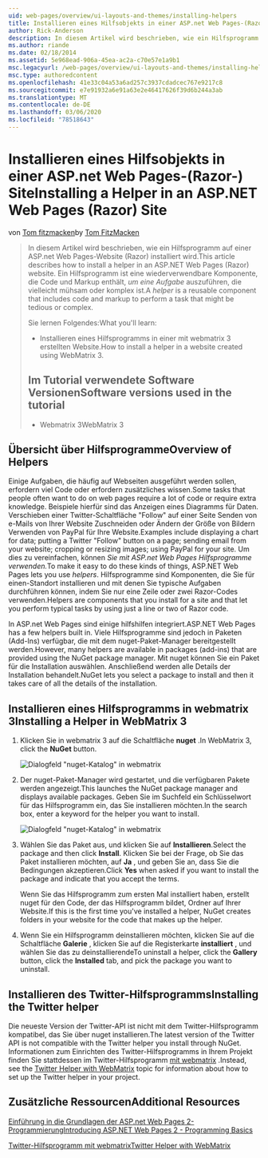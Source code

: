 ```yaml
---
uid: web-pages/overview/ui-layouts-and-themes/installing-helpers
title: Installieren eines Hilfsobjekts in einer ASP.net Web Pages-(Razor-) Site | Microsoft-Dokumentation
author: Rick-Anderson
description: In diesem Artikel wird beschrieben, wie ein Hilfsprogramm auf einer ASP.net Web Pages-Website (Razor) installiert wird. Ein Hilfsprogramm ist eine wiederverwendbare Komponente, die Code und Markup für pro...
ms.author: riande
ms.date: 02/18/2014
ms.assetid: 5e968ead-906a-45ea-ac2a-c70e57e1a9b1
msc.legacyurl: /web-pages/overview/ui-layouts-and-themes/installing-helpers
msc.type: authoredcontent
ms.openlocfilehash: 41e33c04a53a6ad257c3937cdadcec767e9217c8
ms.sourcegitcommit: e7e91932a6e91a63e2e46417626f39d6b244a3ab
ms.translationtype: MT
ms.contentlocale: de-DE
ms.lasthandoff: 03/06/2020
ms.locfileid: "78518643"
---
```

# <a name="installing-a-helper-in-an-aspnet-web-pages-razor-site"></a><span data-ttu-id="0bd5b-104">Installieren eines Hilfsobjekts in einer ASP.net Web Pages-(Razor-) Site</span><span class="sxs-lookup"><span data-stu-id="0bd5b-104">Installing a Helper in an ASP.NET Web Pages (Razor) Site</span></span>

<span data-ttu-id="0bd5b-105">von [Tom fitzmacken](https://github.com/tfitzmac)</span><span class="sxs-lookup"><span data-stu-id="0bd5b-105">by [Tom FitzMacken](https://github.com/tfitzmac)</span></span>

> <span data-ttu-id="0bd5b-106">In diesem Artikel wird beschrieben, wie ein Hilfsprogramm auf einer ASP.net Web Pages-Website (Razor) installiert wird.</span><span class="sxs-lookup"><span data-stu-id="0bd5b-106">This article describes how to install a helper in an ASP.NET Web Pages (Razor) website.</span></span> <span data-ttu-id="0bd5b-107">Ein Hilfsprogramm ist eine wiederverwendbare Komponente, die Code und Markup enthält, *um eine Aufgabe* auszuführen, die vielleicht mühsam oder komplex ist.</span><span class="sxs-lookup"><span data-stu-id="0bd5b-107">A *helper* is a reusable component that includes code and markup to perform a task that might be tedious or complex.</span></span>
> 
> <span data-ttu-id="0bd5b-108">Sie lernen Folgendes:</span><span class="sxs-lookup"><span data-stu-id="0bd5b-108">What you'll learn:</span></span>
> 
> - <span data-ttu-id="0bd5b-109">Installieren eines Hilfsprogramms in einer mit webmatrix 3 erstellten Website.</span><span class="sxs-lookup"><span data-stu-id="0bd5b-109">How to install a helper in a website created using WebMatrix 3.</span></span>
>   
> 
> ## <a name="software-versions-used-in-the-tutorial"></a><span data-ttu-id="0bd5b-110">Im Tutorial verwendete Software Versionen</span><span class="sxs-lookup"><span data-stu-id="0bd5b-110">Software versions used in the tutorial</span></span>
> 
> 
> - <span data-ttu-id="0bd5b-111">Webmatrix 3</span><span class="sxs-lookup"><span data-stu-id="0bd5b-111">WebMatrix 3</span></span>

## <a name="overview-of-helpers"></a><span data-ttu-id="0bd5b-112">Übersicht über Hilfsprogramme</span><span class="sxs-lookup"><span data-stu-id="0bd5b-112">Overview of Helpers</span></span>

<span data-ttu-id="0bd5b-113">Einige Aufgaben, die häufig auf Webseiten ausgeführt werden sollen, erfordern viel Code oder erfordern zusätzliches wissen.</span><span class="sxs-lookup"><span data-stu-id="0bd5b-113">Some tasks that people often want to do on web pages require a lot of code or require extra knowledge.</span></span> <span data-ttu-id="0bd5b-114">Beispiele hierfür sind das Anzeigen eines Diagramms für Daten. Verschieben einer Twitter-Schaltfläche "Follow" auf einer Seite Senden von e-Mails von Ihrer Website Zuschneiden oder Ändern der Größe von Bildern Verwenden von PayPal für Ihre Website.</span><span class="sxs-lookup"><span data-stu-id="0bd5b-114">Examples include displaying a chart for data; putting a Twitter "Follow" button on a page; sending email from your website; cropping or resizing images; using PayPal for your site.</span></span> <span data-ttu-id="0bd5b-115">Um dies zu vereinfachen, können *Sie mit ASP.net Web Pages Hilfsprogramme verwenden.*</span><span class="sxs-lookup"><span data-stu-id="0bd5b-115">To make it easy to do these kinds of things, ASP.NET Web Pages lets you use *helpers*.</span></span> <span data-ttu-id="0bd5b-116">Hilfsprogramme sind Komponenten, die Sie für einen-Standort installieren und mit denen Sie typische Aufgaben durchführen können, indem Sie nur eine Zeile oder zwei Razor-Codes verwenden.</span><span class="sxs-lookup"><span data-stu-id="0bd5b-116">Helpers are components that you install for a site and that let you perform typical tasks by using just a line or two of Razor code.</span></span>

<span data-ttu-id="0bd5b-117">In ASP.net Web Pages sind einige hilfshilfen integriert.</span><span class="sxs-lookup"><span data-stu-id="0bd5b-117">ASP.NET Web Pages has a few helpers built in.</span></span> <span data-ttu-id="0bd5b-118">Viele Hilfsprogramme sind jedoch in Paketen (Add-Ins) verfügbar, die mit dem nuget-Paket-Manager bereitgestellt werden.</span><span class="sxs-lookup"><span data-stu-id="0bd5b-118">However, many helpers are available in packages (add-ins) that are provided using the NuGet package manager.</span></span> <span data-ttu-id="0bd5b-119">Mit nuget können Sie ein Paket für die Installation auswählen. Anschließend werden alle Details der Installation behandelt.</span><span class="sxs-lookup"><span data-stu-id="0bd5b-119">NuGet lets you select a package to install and then it takes care of all the details of the installation.</span></span>

## <a name="installing-a-helper-in-webmatrix-3"></a><span data-ttu-id="0bd5b-120">Installieren eines Hilfsprogramms in webmatrix 3</span><span class="sxs-lookup"><span data-stu-id="0bd5b-120">Installing a Helper in WebMatrix 3</span></span>

1. <span data-ttu-id="0bd5b-121">Klicken Sie in webmatrix 3 auf die Schaltfläche **nuget** .</span><span class="sxs-lookup"><span data-stu-id="0bd5b-121">In WebMatrix 3, click the **NuGet** button.</span></span>

    ![Dialogfeld "nuget-Katalog" in webmatrix](installing-helpers/_static/image1.png)
2. <span data-ttu-id="0bd5b-123">Der nuget-Paket-Manager wird gestartet, und die verfügbaren Pakete werden angezeigt.</span><span class="sxs-lookup"><span data-stu-id="0bd5b-123">This launches the NuGet package manager and displays available packages.</span></span> <span data-ttu-id="0bd5b-124">Geben Sie im Suchfeld ein Schlüsselwort für das Hilfsprogramm ein, das Sie installieren möchten.</span><span class="sxs-lookup"><span data-stu-id="0bd5b-124">In the search box, enter a keyword for the helper you want to install.</span></span>

    ![Dialogfeld "nuget-Katalog" in webmatrix](installing-helpers/_static/image2.png)
3. <span data-ttu-id="0bd5b-126">Wählen Sie das Paket aus, und klicken Sie auf **Installieren**.</span><span class="sxs-lookup"><span data-stu-id="0bd5b-126">Select the package and then click **Install**.</span></span> <span data-ttu-id="0bd5b-127">Klicken Sie bei der Frage, ob Sie das Paket installieren möchten, auf **Ja** , und geben Sie an, dass Sie die Bedingungen akzeptieren.</span><span class="sxs-lookup"><span data-stu-id="0bd5b-127">Click **Yes** when asked if you want to install the package and indicate that you accept the terms.</span></span>

     <span data-ttu-id="0bd5b-128">Wenn Sie das Hilfsprogramm zum ersten Mal installiert haben, erstellt nuget für den Code, der das Hilfsprogramm bildet, Ordner auf Ihrer Website.</span><span class="sxs-lookup"><span data-stu-id="0bd5b-128">If this is the first time you've installed a helper, NuGet creates folders in your website for the code that makes up the helper.</span></span>
4. <span data-ttu-id="0bd5b-129">Wenn Sie ein Hilfsprogramm deinstallieren möchten, klicken Sie auf die Schaltfläche **Galerie** , klicken Sie auf die Registerkarte **installiert** , und wählen Sie das zu deinstallierende</span><span class="sxs-lookup"><span data-stu-id="0bd5b-129">To uninstall a helper, click the **Gallery** button, click the **Installed** tab, and pick the package you want to uninstall.</span></span>

## <a name="installing-the-twitter-helper"></a><span data-ttu-id="0bd5b-130">Installieren des Twitter-Hilfsprogramms</span><span class="sxs-lookup"><span data-stu-id="0bd5b-130">Installing the Twitter helper</span></span>

<span data-ttu-id="0bd5b-131">Die neueste Version der Twitter-API ist nicht mit dem Twitter-Hilfsprogramm kompatibel, das Sie über nuget installieren.</span><span class="sxs-lookup"><span data-stu-id="0bd5b-131">The latest version of the Twitter API is not compatible with the Twitter helper you install through NuGet.</span></span> <span data-ttu-id="0bd5b-132">Informationen zum Einrichten des Twitter-Hilfsprogramms in Ihrem Projekt finden Sie stattdessen im Twitter-Hilfsprogramm [mit webmatrix](twitter-helper.md) .</span><span class="sxs-lookup"><span data-stu-id="0bd5b-132">Instead, see the [Twitter Helper with WebMatrix](twitter-helper.md) topic for information about how to set up the Twitter helper in your project.</span></span>

<a id="Additional_Resources"></a>
## <a name="additional-resources"></a><span data-ttu-id="0bd5b-133">Zusätzliche Ressourcen</span><span class="sxs-lookup"><span data-stu-id="0bd5b-133">Additional Resources</span></span>

[<span data-ttu-id="0bd5b-134">Einführung in die Grundlagen der ASP.net Web Pages 2-Programmierung</span><span class="sxs-lookup"><span data-stu-id="0bd5b-134">Introducing ASP.NET Web Pages 2 - Programming Basics</span></span>](../getting-started/introducing-razor-syntax-c.md)

[<span data-ttu-id="0bd5b-135">Twitter-Hilfsprogramm mit webmatrix</span><span class="sxs-lookup"><span data-stu-id="0bd5b-135">Twitter Helper with WebMatrix</span></span>](twitter-helper.md)
